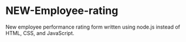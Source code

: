 # NEW-Employee-rating
New employee performance rating form written using node.js instead of HTML, CSS, and JavaScript.
